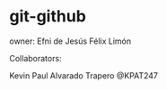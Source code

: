 # git-github

owner: Efni de Jesús Félix Limón


Collaborators:

Kevin Paul Alvarado Trapero @KPAT247